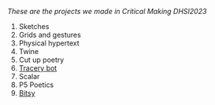 *These are the projects we made in Critical Making DHSI2023*
1. Sketches
2. Grids and gestures
3. Physical hypertext
4. Twine
5. Cut up poetry
6. [Tracery bot](https://botsin.space/@slucky)
7. Scalar
8. P5 Poetics
9. [Bitsy](https://sluckylib.github.io/dhsi2023/classroom-game.html)

